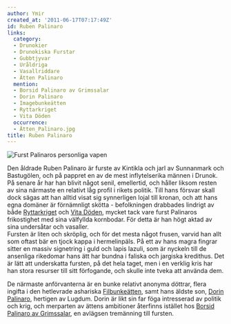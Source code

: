 ```yaml
---
author: Ymir
created_at: '2011-06-17T07:17:49Z'
id: Ruben Palinaro
links:
  category:
  - Drunokier
  - Drunokiska Furstar
  - Gubbtjyvar
  - Uråldriga
  - Vasallriddare
  - Ätten Palinaro
  mention:
  - Borsid Palinaro av Grimssalar
  - Dorin Palinaro
  - Imagebunkeätten
  - Ryttarkriget
  - Vita Döden
  occurrence:
  - Ätten_Palinaro.jpg
title: Ruben Palinaro
---
```


![Furst Palinaros personliga vapen]

Den åldrade Ruben Palinaro är furste av Kintikla och jarl av Sunnanmark och Bastugölen, och på
pappret en av de mest inflytelserika männen i Drunok. På senare år har han blivit något senil,
emellertid, och håller liksom resten av sina närmaste en relativt låg profil i rikets politik. Till
hans försvar skall dock sägas att han alltid visat sig synnerligen lojal till kronan, och att hans
egna domäner är förnämnligt skötta - befolkningen drabbades lindrigt av både [Ryttarkriget] och
[Vita Döden], mycket tack vare furst Palinaros frikostighet med sina välfyllda kornbodar. För detta
är han högt aktad av sina undersåtar och vasaller.\
Fursten är liten och skröplig, och för det mesta något frusen, varvid han allt som oftast bär en
tjock kappa i hermelinpäls. På ett av hans magra fingrar sitter en massiv signetring i guld och
lapis lazuli, som är nyckeln till de ansenliga rikedomar hans ätt har bundna i faliska och jargiska
kredithus. Det är lätt att underskatta fursten, på det hela taget, men i en verklig kris har han
stora resurser till sitt förfogande, och skulle inte tveka att använda dem.

De närmaste anförvanterna är en bunke relativt anonyma döttrar, flera ingifta i den hetlevrade
ashariska [Filbunkeätten], samt hans äldste son, [Dorin Palinaro], hertigen av Lugdum. Dorin är likt
sin far föga intresserad av politik och krig, och merparten av ättens ambitioner återfinns istället
hos [Borsid Palinaro av Grimssalar], en avlägsen tremänning till fursten.

  [Furst Palinaros personliga vapen]: Ätten_Palinaro.jpg "Furst Palinaros personliga vapen"
  [Ryttarkriget]: Ryttarkriget
  [Vita Döden]: Vita_Döden
  [Filbunkeätten]: Imagebunkeätten
  [Dorin Palinaro]: Dorin_Palinaro
  [Borsid Palinaro av Grimssalar]: Borsid_Palinaro_av_Grimssalar